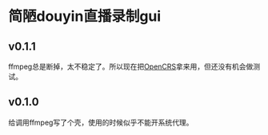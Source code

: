 # 简陋douyin直播录制gui

## v0.1.1
ffmpeg总是断掉，太不稳定了。所以现在把[OpenCRS](https://github.com/KamijoToma/OpenCRS)拿来用，但还没有机会做测试。

## v0.1.0
给调用ffmpeg写了个壳，使用的时候似乎不能开系统代理。